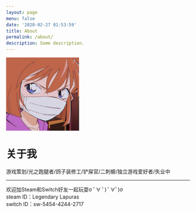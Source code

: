 ```yaml
---
layout: page
menu: false
date: '2020-02-27 01:53:59'
title: About
permalink: /about/
description: Some description.
---
```


<img class="img-rounded" src="/assets/img/uploads/profile.jpg" width="200">

# 关于我

游戏策划/光之跑腿者/鸽子装修工/铲屎官/二刺螈/独立游戏爱好者/失业中

<hr>

欢迎加Steam和Switch好友一起玩耍σ ﾟ∀ ﾟ) ﾟ∀ﾟ)σ <br>
steam ID：Legendary Lapuras<br>
switch ID：sw-5454-4244-2717


